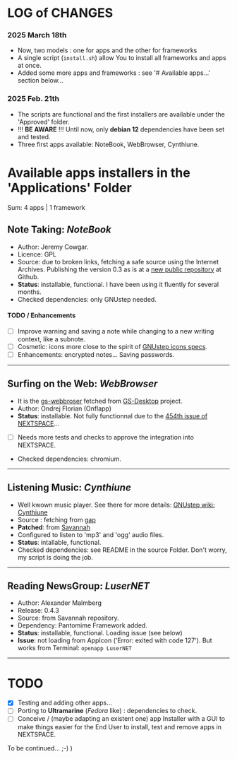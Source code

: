 # LOG of CHANGES

### 2025 March 18th

- Now, two models : one for apps and the other for frameworks
- A single script (`install.sh`) allow You to install all frameworks and apps at once.
- Added some more apps and frameworks : see '# Available apps...' section below...

### 2025 Feb. 21th

- The  scripts are functional and the first installers are available under the 'Approved' folder.
- !!! **BE AWARE** !!! Until now, only **debian 12** dependencies have been set and tested.
- Three first apps available: NoteBook, WebBrowser, Cynthiune. 

# Available apps installers in the 'Applications' Folder

Sum: 4 apps | 1 framework

## Note Taking: *NoteBook*

- Author: Jeremy Cowgar.
- Licence: GPL 
- Source: due to broken links, fetching a safe source using the Internet Archives. Publishing the version 0.3 as is at a [new public repository](https://github.com/pcardona34/gnustep-notebook) at Github.
- **Status**: installable, functional. I have been using it fluently for several months.
- Checked dependencies: only GNUstep needed.

#### TODO / Enhancements
- [ ] Improve warning and saving a note while changing to a new writing context, like a subnote.
- [ ] Cosmetic: icons more close to the spirit of [GNUstep icons specs](https://www.gnustep.org/resources/documentation/Developer/UserExperience/usual-icons.html).
- [ ] Enhancements: encrypted notes... Saving passwords. 

---

## Surfing on the Web: *WebBrowser*

- It is the [gs-webbroser](https://github.com/onflapp/gs-webbrowser) fetched from [GS-Desktop](https://github.com/onflapp/gs-desktop) project.
- Author: Ondrej Florian (Onflapp)
- **Status**: installable. Not fully functionnal due to the [454th issue of NEXTSPACE](https://github.com/trunkmaster/nextspace/issues/454)...
- [ ] Needs more tests and checks to approve the integration into NEXTSPACE.
- Checked dependencies: chromium.

---

## Listening Music: *Cynthiune*

- Well kwown music player. See there for more details: [GNUstep wiki: Cynthiune](https://mediawiki.gnustep.org/index.php/Cynthiune.app)
- Source : fetching from [gap](https://github.com/gnustep/gap)
- **Patched**: from [Savannah](https://savannah.nongnu.org/bugs/?61807)
- Configured to listen to 'mp3' and 'ogg' audio files.
- **Status**: intallable, functional.
- Checked dependencies: see README in the source Folder. Don't worry, my script is doing the job. 

---

## Reading NewsGroup: *LuserNET*

- Author: Alexander Malmberg 
- Release: 0.4.3
- Source: from Savannah repository.
- Dependency: Pantomime Framework added.
- **Status**: installable, functional. Loading issue (see below)
- **Issue**: not loading from AppIcon ('Error: exited with code 127'). But works from Terminal: `openapp LuserNET`

---



# TODO

- [x] Testing and adding other apps...
- [ ] Porting to **Ultramarine** (*Fedora* like) : dependencies to check.
- [ ] Conceive / (maybe adapting an existent one) app Installer with a GUI to make things easier for the End User to install, test and remove apps in NEXTSPACE.

To be continued... ;-)
)
